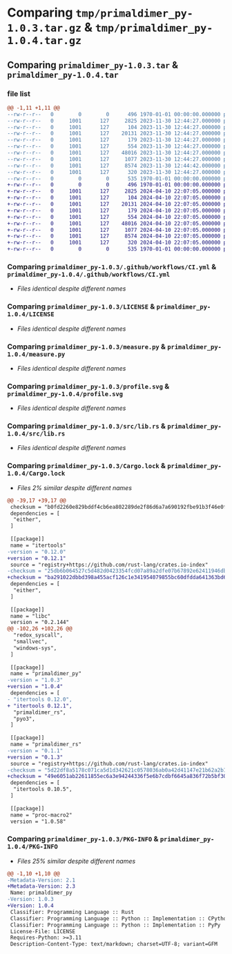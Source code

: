 # Comparing `tmp/primaldimer_py-1.0.3.tar.gz` & `tmp/primaldimer_py-1.0.4.tar.gz`

## Comparing `primaldimer_py-1.0.3.tar` & `primaldimer_py-1.0.4.tar`

### file list

```diff
@@ -1,11 +1,11 @@
--rw-r--r--   0        0        0      496 1970-01-01 00:00:00.000000 primaldimer_py-1.0.3/Cargo.toml
--rw-r--r--   0     1001      127     2825 2023-11-30 12:44:27.000000 primaldimer_py-1.0.3/.github/workflows/CI.yml
--rw-r--r--   0     1001      127      104 2023-11-30 12:44:27.000000 primaldimer_py-1.0.3/.gitmodules
--rw-r--r--   0     1001      127    20131 2023-11-30 12:44:27.000000 primaldimer_py-1.0.3/LICENSE
--rw-r--r--   0     1001      127      179 2023-11-30 12:44:27.000000 primaldimer_py-1.0.3/README.md
--rw-r--r--   0     1001      127      554 2023-11-30 12:44:27.000000 primaldimer_py-1.0.3/measure.py
--rw-r--r--   0     1001      127    48016 2023-11-30 12:44:27.000000 primaldimer_py-1.0.3/profile.svg
--rw-r--r--   0     1001      127     1077 2023-11-30 12:44:27.000000 primaldimer_py-1.0.3/src/lib.rs
--rw-r--r--   0     1001      127     8574 2023-11-30 12:44:42.000000 primaldimer_py-1.0.3/Cargo.lock
--rw-r--r--   0     1001      127      320 2023-11-30 12:44:27.000000 primaldimer_py-1.0.3/pyproject.toml
--rw-r--r--   0        0        0      535 1970-01-01 00:00:00.000000 primaldimer_py-1.0.3/PKG-INFO
+-rw-r--r--   0        0        0      496 1970-01-01 00:00:00.000000 primaldimer_py-1.0.4/Cargo.toml
+-rw-r--r--   0     1001      127     2825 2024-04-10 22:07:05.000000 primaldimer_py-1.0.4/.github/workflows/CI.yml
+-rw-r--r--   0     1001      127      104 2024-04-10 22:07:05.000000 primaldimer_py-1.0.4/.gitmodules
+-rw-r--r--   0     1001      127    20131 2024-04-10 22:07:05.000000 primaldimer_py-1.0.4/LICENSE
+-rw-r--r--   0     1001      127      179 2024-04-10 22:07:05.000000 primaldimer_py-1.0.4/README.md
+-rw-r--r--   0     1001      127      554 2024-04-10 22:07:05.000000 primaldimer_py-1.0.4/measure.py
+-rw-r--r--   0     1001      127    48016 2024-04-10 22:07:05.000000 primaldimer_py-1.0.4/profile.svg
+-rw-r--r--   0     1001      127     1077 2024-04-10 22:07:05.000000 primaldimer_py-1.0.4/src/lib.rs
+-rw-r--r--   0     1001      127     8574 2024-04-10 22:07:05.000000 primaldimer_py-1.0.4/Cargo.lock
+-rw-r--r--   0     1001      127      320 2024-04-10 22:07:05.000000 primaldimer_py-1.0.4/pyproject.toml
+-rw-r--r--   0        0        0      535 1970-01-01 00:00:00.000000 primaldimer_py-1.0.4/PKG-INFO
```

### Comparing `primaldimer_py-1.0.3/.github/workflows/CI.yml` & `primaldimer_py-1.0.4/.github/workflows/CI.yml`

 * *Files identical despite different names*

### Comparing `primaldimer_py-1.0.3/LICENSE` & `primaldimer_py-1.0.4/LICENSE`

 * *Files identical despite different names*

### Comparing `primaldimer_py-1.0.3/measure.py` & `primaldimer_py-1.0.4/measure.py`

 * *Files identical despite different names*

### Comparing `primaldimer_py-1.0.3/profile.svg` & `primaldimer_py-1.0.4/profile.svg`

 * *Files identical despite different names*

### Comparing `primaldimer_py-1.0.3/src/lib.rs` & `primaldimer_py-1.0.4/src/lib.rs`

 * *Files identical despite different names*

### Comparing `primaldimer_py-1.0.3/Cargo.lock` & `primaldimer_py-1.0.4/Cargo.lock`

 * *Files 2% similar despite different names*

```diff
@@ -39,17 +39,17 @@
 checksum = "b0fd2260e829bddf4cb6ea802289de2f86d6a7a690192fbe91b3f46e0f2c8473"
 dependencies = [
  "either",
 ]
 
 [[package]]
 name = "itertools"
-version = "0.12.0"
+version = "0.12.1"
 source = "registry+https://github.com/rust-lang/crates.io-index"
-checksum = "25db6b064527c5d482d0423354fcd07a89a2dfe07b67892e62411946db7f07b0"
+checksum = "ba291022dbbd398a455acf126c1e341954079855bc60dfdda641363bd6922569"
 dependencies = [
  "either",
 ]
 
 [[package]]
 name = "libc"
 version = "0.2.144"
@@ -102,26 +102,26 @@
  "redox_syscall",
  "smallvec",
  "windows-sys",
 ]
 
 [[package]]
 name = "primaldimer_py"
-version = "1.0.3"
+version = "1.0.4"
 dependencies = [
- "itertools 0.12.0",
+ "itertools 0.12.1",
  "primaldimer_rs",
  "pyo3",
 ]
 
 [[package]]
 name = "primaldimer_rs"
-version = "0.1.1"
+version = "0.1.3"
 source = "registry+https://github.com/rust-lang/crates.io-index"
-checksum = "5d22df8a5178c071ca5d1d342621c0578036ab0a42d41147e21b62a2b1208111"
+checksum = "49e6051ab22611855ec6a3e94244336f5e6b7cdbf6645a836f72b5bf30450ad7"
 dependencies = [
  "itertools 0.10.5",
 ]
 
 [[package]]
 name = "proc-macro2"
 version = "1.0.58"
```

### Comparing `primaldimer_py-1.0.3/PKG-INFO` & `primaldimer_py-1.0.4/PKG-INFO`

 * *Files 25% similar despite different names*

```diff
@@ -1,10 +1,10 @@
-Metadata-Version: 2.1
+Metadata-Version: 2.3
 Name: primaldimer_py
-Version: 1.0.3
+Version: 1.0.4
 Classifier: Programming Language :: Rust
 Classifier: Programming Language :: Python :: Implementation :: CPython
 Classifier: Programming Language :: Python :: Implementation :: PyPy
 License-File: LICENSE
 Requires-Python: >=3.11
 Description-Content-Type: text/markdown; charset=UTF-8; variant=GFM
```

